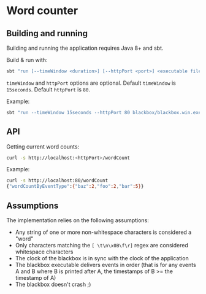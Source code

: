# Word counter

## Building and running

Building and running the application requires Java 8+ and sbt.

Build & run with:

```sh
sbt "run [--timeWindow <duration>] [--httpPort <port>] <executable file path>"
```

`timeWindow` and `httpPort` options are optional. Default `timeWindow` is `15seconds`. Default `httpPort` is `80`.

Example:

```sh
sbt "run --timeWindow 15seconds --httpPort 80 blackbox/blackbox.win.exe"
```

## API

Getting current word counts:

```sh
curl -s http://localhost:<httpPort>/wordCount
```

Example:

```sh
curl -s http://localhost:80/wordCount
{"wordCountByEventType":{"baz":2,"foo":2,"bar":5}}
```

## Assumptions
The implementation relies on the following assumptions:
* Any string of one or more non-whitespace characters is considered a "word"
* Only characters matching the `[ \t\n\x0B\f\r]` regex are considered whitespace characters
* The clock of the blackbox is in sync with the clock of the application
* The blackbox executable delivers events in order (that is for any events A and B where B is printed after A, the timestamps of B >= the timestamp of A)
* The blackbox doesn't crash ;)
